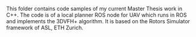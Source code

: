 This folder contains code samples of my current Master Thesis work in C++.
The code is of a local planner ROS node for UAV which runs in ROS and implements the 3DVFH+ algorithm. 
It is based on the Rotors Simulator framework of ASL, ETH Zurich.
